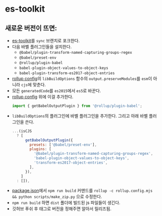 # es-toolkit

## 새로운 버전이 뜨면:
- [es-toolkit](https://github.com/toss/es-toolkit)를 `sync` 브랜치로 포크한다.
- 다음 바벨 플러그인들을 설치한다.
  - `@babel/plugin-transform-named-capturing-groups-regex`
  - `@babel/preset-env`
  - `@rollup/plugin-babel`
  - `babel-plugin-object-values-to-object-keys`
  - `babel-plugin-transform-es2017-object-entries`
- [rollup config](rollup.config.mjs)의 `libBuildOptions` 함수의 `output.preserveModules`를 `esm`이 아니라 `cjs`에 맞춘다.
- 모든 `generatedCode`를 `es2015`에서 `es5`로 바꾼다.
- [rollup config](rollup.config.mjs) 위에 이걸 추가한다.
  ```js
  import { getBabelOutputPlugin } from '@rollup/plugin-babel';
  ```
- `libBuildOptions`의 플러그인에 바벨 플러그인을 추가한다. 그리고 아래 바벨 플러그인을 쓴다.
  ```js
  ...(isCJS
    ? [
        getBabelOutputPlugin({
          presets: ['@babel/preset-env'],
          plugins: [
            '@babel/plugin-transform-named-capturing-groups-regex',
            'babel-plugin-object-values-to-object-keys',
            'transform-es2017-object-entries',
          ],
        }),
      ]
    : []),
  ```
- [package.json](package.json)에서 `npm run build` 커맨드를 `rollup -c rollup.config.mjs && python scripts/make_zip.py` 으로 수정한다.
- `npm run build` 하면 `dist` 폴더에 빌드된 js 파일들이 생긴다.
- 깃허브 푸쉬 후 태그로 버전을 정해주면 알아서 릴리즈됨.